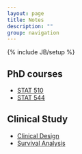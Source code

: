 ```yaml
---
layout: page
title: Notes
description: ""
group: navigation
---
```

{% include JB/setup %}

## PhD courses

- [STAT 510](https://bookdown.org/eugenesun95/510Notes/)
- [STAT 544](https://bookdown.org/eugenesun95/544Notes/)

## Clinical Study

- [Clinical Design](https://bookdown.org/eugenesun95/designbook/)
- [Survival Analysis](https://bookdown.org/eugenesun95/SurvivalAnalysis/)
